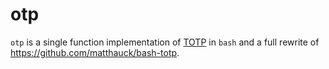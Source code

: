 # otp

`otp` is a single function implementation of [TOTP](https://tools.ietf.org/html/rfc6238)
in `bash` and a full rewrite of https://github.com/matthauck/bash-totp.
